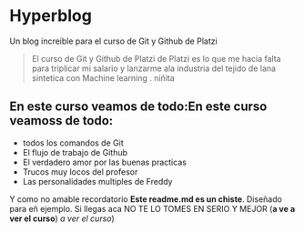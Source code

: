 # Hyperblog
Un blog increible para el curso de Git y Github de Platzi 
> El curso de Git y Github de Platzi de Platzi es lo que me hacia falta para triplicar mi salario y lanzarme ala industria del tejido de lana sintetica con Machine learning 
>. niñita

## En este curso veamos de todo:En este curso veamoss de todo:
* todos los comandos de Git 
* El flujo de trabajo de Github
* El verdadero amor por las buenas practicas
* Trucos muy locos del profesor
* Las personalidades multiples de Freddy

Y como no amable recordatorio **Este readme.md es un chiste**. Diseñado para eñ ejemplo. Si llegas aca NO TE LO TOMES EN SERIO Y MEJOR (**a ve a ver el curso**) *a ver el curso*)
